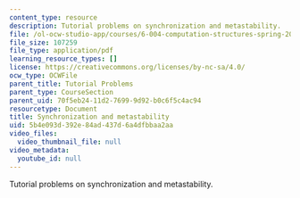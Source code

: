 ```yaml
---
content_type: resource
description: Tutorial problems on synchronization and metastability.
file: /ol-ocw-studio-app/courses/6-004-computation-structures-spring-2009/5b4e093d392e84ad437d6a4dfbbaa2aa_MIT6004s09tutor08.pdf
file_size: 107259
file_type: application/pdf
learning_resource_types: []
license: https://creativecommons.org/licenses/by-nc-sa/4.0/
ocw_type: OCWFile
parent_title: Tutorial Problems
parent_type: CourseSection
parent_uid: 70f5eb24-11d2-7699-9d92-b0c6f5c4ac94
resourcetype: Document
title: Synchronization and metastability
uid: 5b4e093d-392e-84ad-437d-6a4dfbbaa2aa
video_files:
  video_thumbnail_file: null
video_metadata:
  youtube_id: null
---
```

Tutorial problems on synchronization and metastability.